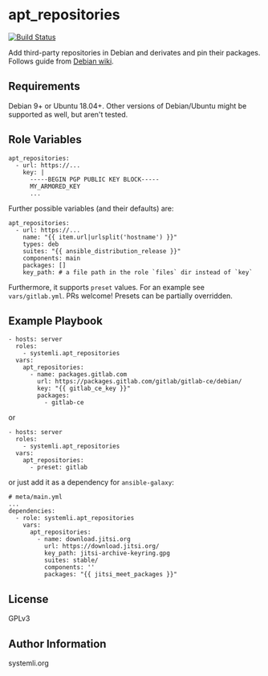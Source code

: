 apt_repositories
================

[![Build Status](https://travis-ci.org/systemli/ansible-role-apt_repositories.svg?branch=master)](https://travis-ci.org/systemli/ansible-role-apt_repositories)

Add third-party repositories in Debian and derivates and pin their packages.
Follows guide from [Debian wiki](https://wiki.debian.org/Debianrepositories/UseThirdParty).

Requirements
------------

Debian 9+ or Ubuntu 18.04+. Other versions of Debian/Ubuntu might be supported as well, but aren't tested.

Role Variables
--------------

```
apt_repositories:
  - url: https://...
    key: |
      -----BEGIN PGP PUBLIC KEY BLOCK-----
      MY_ARMORED_KEY
      ...
```

Further possible variables (and their defaults) are:

```
apt_repositories:
  - url: https://...
    name: "{{ item.url|urlsplit('hostname') }}"
    types: deb
    suites: "{{ ansible_distribution_release }}"
    components: main
    packages: []
    key_path: # a file path in the role `files` dir instead of `key`
```

Furthermore, it supports `preset` values. For an example see `vars/gitlab.yml`. PRs welcome!
Presets can be partially overridden.

Example Playbook
----------------

```
- hosts: server
  roles:
    - systemli.apt_repositories
  vars:
    apt_repositories:
      - name: packages.gitlab.com
        url: https://packages.gitlab.com/gitlab/gitlab-ce/debian/
        key: "{{ gitlab_ce_key }}"
        packages:
          - gitlab-ce
```

or

```
- hosts: server
  roles:
    - systemli.apt_repositories
  vars:
    apt_repositories:
      - preset: gitlab
```

or just add it as a dependency for `ansible-galaxy`:

```
# meta/main.yml
...
dependencies:
  - role: systemli.apt_repositories
    vars:
      apt_repositories:
        - name: download.jitsi.org
          url: https://download.jitsi.org/
          key_path: jitsi-archive-keyring.gpg
          suites: stable/
          components: ''
          packages: "{{ jitsi_meet_packages }}"
```

License
-------

GPLv3

Author Information
------------------

systemli.org
